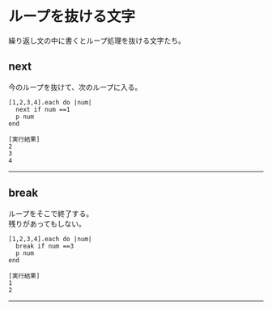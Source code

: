 # ループを抜ける文字
繰り返し文の中に書くとループ処理を抜ける文字たち。  
    
## next
今のループを抜けて、次のループに入る。
~~~
[1,2,3,4].each do |num|
  next if num ==1
  p num
end

[実行結果]
2
3
4
~~~
***

## break
ループをそこで終了する。            
残りがあってもしない。    
~~~
[1,2,3,4].each do |num|
  break if num ==3
  p num
end

[実行結果]
1
2
~~~
***
